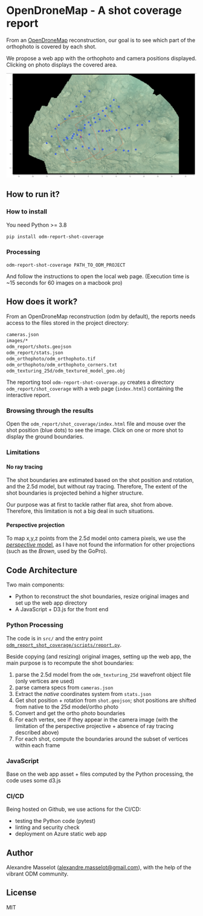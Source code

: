 # OpenDroneMap - A shot coverage report

From an [OpenDroneMap](https://www.opendronemap.org/) reconstruction, our goal is to see which part of the orthophoto is
covered by each shot.

We propose a web app with the orthophoto and camera positions displayed. Clicking on photo displays the covered area.

![](doc/snapshot-coverage.png)

## How to run it?

### How to install
You need Python >= 3.8

```
pip install odm-report-shot-coverage
```

### Processing

```
odm-report-shot-coverage PATH_TO_ODM_PROJECT
```

And follow the instructions to open the local web page. (Execution time is ~15 seconds for 60 images on a macbook pro)

## How does it work?

From an OpenDroneMap reconstruction (odm by default), the reports needs access to the files stored in the project
directory:

````
cameras.json
images/*
odm_report/shots.geojson
odm_report/stats.json
odm_orthophoto/odm_orthophoto.tif
odm_orthophoto/odm_orthophoto_corners.txt
odm_texturing_25d/odm_textured_model_geo.obj
````

The reporting tool `odm-report-shot-coverage.py` creates a directory `odm_report/shot_coverage` with a web
page (`index.html`) containing the interactive report.

### Browsing through the results

Open the `odm_report/shot_coverage/index.html` file and mouse over the shot position (blue dots) to see the image. Click
on one or more shot to display the ground boundaries.

### Limitations

#### No ray tracing

The shot boundaries are estimated based on the shot position and rotation, and the 2.5d model, but without ray tracing.
Therefore, The extent of the shot boundaries is projected behind a higher structure.

Our purpose was at first to tackle rather flat area, shot from above. Therefore, this limitation is not a big deal in
such situations.

#### Perspective projection

To map x,y,z points from the 2.5d model onto camera pixels, we use the
[*perspective* model](https://opensfm.readthedocs.io/en/latest/geometry.html#camera-models), as I have not found the
information for other projections (such as the *Brown*, used by the GoPro).

## Code Architecture

Two main components:
  * Python to reconstruct the shot boundaries, resize original images and set up the web app directory
  * A JavaScript + D3.js for the front end

### Python Processing

The code is in `src/` and the entry point [`odm_report_shot_coverage/scripts/report.py`](src/odm_report_shot_coverage/scripts/report.py).

Beside copying (and resizing) original images, setting up the web app, the main purpose is to recompute the shot boundaries:
  1. parse the 2.5d model from the `odm_texturing_25d` wavefront object file (only vertices are used)
  2. parse camera specs from `cameras.json`
  3. Extract the *native* coordinates system from `stats.json` 
  4. Get shot position + rotation from `shot.geojson`; shot positions are shifted from native to the 25d model/ortho photo 
  5. Convert and get the ortho photo boundaries
  6. For each vertex, see if they appear in the camera image (with the limitation of the perspective projective + absence of ray tracing described above)
  7. For each shot, compute the boundaries around the subset of vertices within each frame

### JavaScript

Base on the web app asset + files computed by the Python processing, the code uses some d3.js 

### CI/CD

Being hosted on Github, we use actions for the CI/CD:
 * testing the Python code (pytest)
 * linting and security check
 * deployment on Azure static web app

## Author

Alexandre Masselot (alexandre.masselot@gmail.com), with the help of the vibrant ODM community.

## License

MIT

